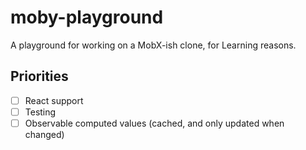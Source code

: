 # moby-playground

A playground for working on a MobX-ish clone, for Learning reasons.

## Priorities

- [ ] React support
- [ ] Testing
- [ ] Observable computed values (cached, and only updated when changed)
